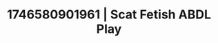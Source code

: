 ---
categories:
- AI-generated
- Inclusive desire
- Morning seduction
- Pillow talk
- Lip biting
- ASMR
- Morning after
- Cosplay
image: /assets/images/1746580901961.jpg
layout: post
seo:
  description: Featured content with exclusive ABDL Play, Scat Fetish. HD images available.
  keywords: ABDL Play, Scat Fetish
  og_image: /assets/images/1746580901961.jpg
  schema_type: VisualArtwork
tags:
- '#1746580901961'
- ABDL Play
- Scat Fetish
title: 1746580901961 | Scat Fetish ABDL Play
---